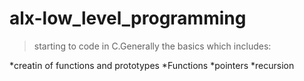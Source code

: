 # alx-low_level_programming
>starting to code in C.Generally the basics which includes:

*creatin of functions and prototypes
*Functions
*pointers
*recursion